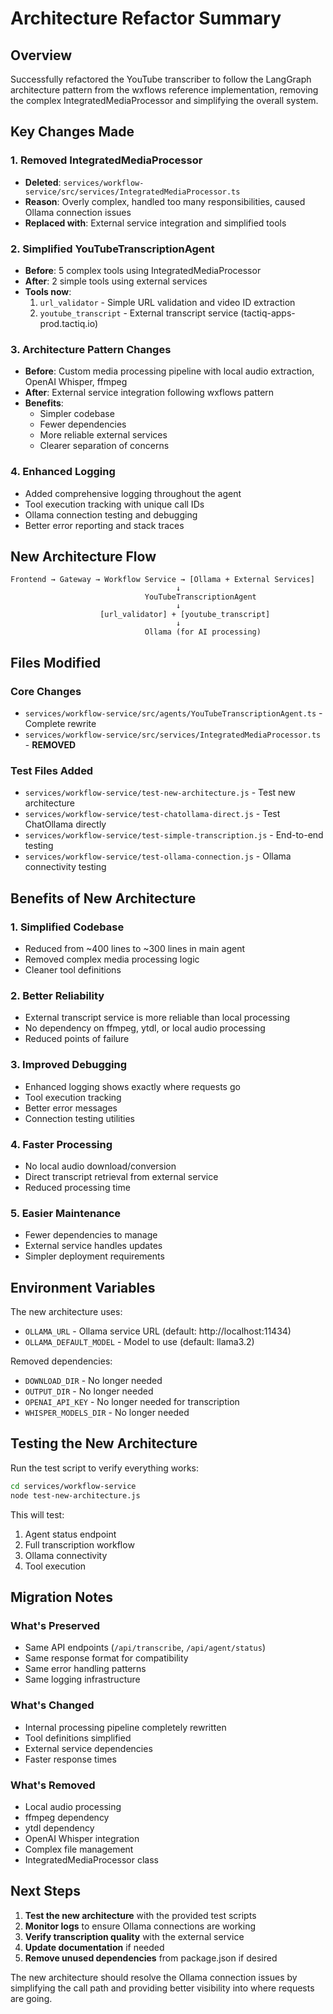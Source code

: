 # Architecture Refactor Summary

## Overview
Successfully refactored the YouTube transcriber to follow the LangGraph architecture pattern from the wxflows reference implementation, removing the complex IntegratedMediaProcessor and simplifying the overall system.

## Key Changes Made

### 1. Removed IntegratedMediaProcessor
- **Deleted**: `services/workflow-service/src/services/IntegratedMediaProcessor.ts`
- **Reason**: Overly complex, handled too many responsibilities, caused Ollama connection issues
- **Replaced with**: External service integration and simplified tools

### 2. Simplified YouTubeTranscriptionAgent
- **Before**: 5 complex tools using IntegratedMediaProcessor
- **After**: 2 simple tools using external services
- **Tools now**:
  1. `url_validator` - Simple URL validation and video ID extraction
  2. `youtube_transcript` - External transcript service (tactiq-apps-prod.tactiq.io)

### 3. Architecture Pattern Changes
- **Before**: Custom media processing pipeline with local audio extraction, OpenAI Whisper, ffmpeg
- **After**: External service integration following wxflows pattern
- **Benefits**: 
  - Simpler codebase
  - Fewer dependencies
  - More reliable external services
  - Clearer separation of concerns

### 4. Enhanced Logging
- Added comprehensive logging throughout the agent
- Tool execution tracking with unique call IDs
- Ollama connection testing and debugging
- Better error reporting and stack traces

## New Architecture Flow

```
Frontend → Gateway → Workflow Service → [Ollama + External Services]
                                     ↓
                              YouTubeTranscriptionAgent
                                     ↓
                    [url_validator] + [youtube_transcript]
                                     ↓
                              Ollama (for AI processing)
```

## Files Modified

### Core Changes
- `services/workflow-service/src/agents/YouTubeTranscriptionAgent.ts` - Complete rewrite
- `services/workflow-service/src/services/IntegratedMediaProcessor.ts` - **REMOVED**

### Test Files Added
- `services/workflow-service/test-new-architecture.js` - Test new architecture
- `services/workflow-service/test-chatollama-direct.js` - Test ChatOllama directly
- `services/workflow-service/test-simple-transcription.js` - End-to-end testing
- `services/workflow-service/test-ollama-connection.js` - Ollama connectivity testing

## Benefits of New Architecture

### 1. Simplified Codebase
- Reduced from ~400 lines to ~300 lines in main agent
- Removed complex media processing logic
- Cleaner tool definitions

### 2. Better Reliability
- External transcript service is more reliable than local processing
- No dependency on ffmpeg, ytdl, or local audio processing
- Reduced points of failure

### 3. Improved Debugging
- Enhanced logging shows exactly where requests go
- Tool execution tracking
- Better error messages
- Connection testing utilities

### 4. Faster Processing
- No local audio download/conversion
- Direct transcript retrieval from external service
- Reduced processing time

### 5. Easier Maintenance
- Fewer dependencies to manage
- External service handles updates
- Simpler deployment requirements

## Environment Variables

The new architecture uses:
- `OLLAMA_URL` - Ollama service URL (default: http://localhost:11434)
- `OLLAMA_DEFAULT_MODEL` - Model to use (default: llama3.2)

Removed dependencies:
- `DOWNLOAD_DIR` - No longer needed
- `OUTPUT_DIR` - No longer needed
- `OPENAI_API_KEY` - No longer needed for transcription
- `WHISPER_MODELS_DIR` - No longer needed

## Testing the New Architecture

Run the test script to verify everything works:

```bash
cd services/workflow-service
node test-new-architecture.js
```

This will test:
1. Agent status endpoint
2. Full transcription workflow
3. Ollama connectivity
4. Tool execution

## Migration Notes

### What's Preserved
- Same API endpoints (`/api/transcribe`, `/api/agent/status`)
- Same response format for compatibility
- Same error handling patterns
- Same logging infrastructure

### What's Changed
- Internal processing pipeline completely rewritten
- Tool definitions simplified
- External service dependencies
- Faster response times

### What's Removed
- Local audio processing
- ffmpeg dependency
- ytdl dependency
- OpenAI Whisper integration
- Complex file management
- IntegratedMediaProcessor class

## Next Steps

1. **Test the new architecture** with the provided test scripts
2. **Monitor logs** to ensure Ollama connections are working
3. **Verify transcription quality** with the external service
4. **Update documentation** if needed
5. **Remove unused dependencies** from package.json if desired

The new architecture should resolve the Ollama connection issues by simplifying the call path and providing better visibility into where requests are going.
